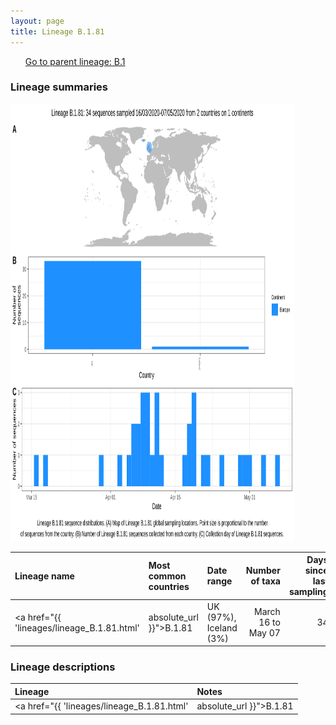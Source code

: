 ```yaml
---
layout: page
title: Lineage B.1.81
---
```




<p>
<ul class="actions small">
	 <a href="{{ 'lineages/lineage_B.1.html' | absolute_url }}" class="button special fit">Go to parent lineage: B.1</a>
</ul>
</p>
<h3> Lineage summaries</h3>

<img src="../assets/images/B.1.81.svg" alt="B.1.81 lineage summary figure" width="90%" height="700px" />


| Lineage name | Most common countries | Date range | Number of taxa |  Days since last sampling | Known Travel | Recall value |
|:-----|:-----|:-------|-------:|-------:|:---------|--------:|
| <a href="{{ 'lineages/lineage_B.1.81.html' | absolute_url }}">B.1.81</a> | UK (97%), Iceland (3%) | March 16 to May 07 | 34 | Austria to Iceland (1) | 0.94 |

<h3>Lineage descriptions</h3>

| Lineage | Notes |
|:-----|:-----|
| <a href="{{ 'lineages/lineage_B.1.81.html' | absolute_url }}">B.1.81</a> | English lineage |

